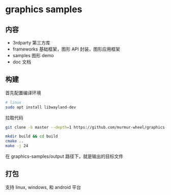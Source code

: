 # graphics samples

## 内容

- 3rdparty 第三方库
- frameworks 基础框架，图形 API 封装，图形应用框架
- samples 图形 demo
- doc 文档

## 构建

首先配置编译环境

```bash
# linux
sudo apt install libwayland-dev
```

拉取代码

```bash
git clone -b master --depth=1 https://github.com/murmur-wheel/graphics-samples
```

```bash
mkdir build && cd build
cmake ..
make -j 24
```

在 graphics-samples/output 路径下，就是输出的目标文件

## 打包

支持 linux, windows, 和 android 平台
